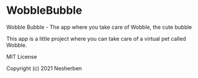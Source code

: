 # WobbleBubble
Wobble Bubble - The app where you take care of Wobble, the cute bubble

This app is a little project where you can take care of a virtual pet called Wobble.

MIT License

Copyright (c) 2021 Nesherben
